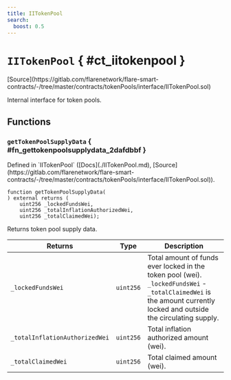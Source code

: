 ```yaml
---
title: IITokenPool
search:
  boost: 0.5
---
```


<!-- This is an autogenerated file. Do not edit! -->

# `IITokenPool` { #ct_iitokenpool }

<div class="api-node-source" markdown>
[Source](https://gitlab.com/flarenetwork/flare-smart-contracts/-/tree/master/contracts/tokenPools/interface/IITokenPool.sol)
</div>

<div class="api-node-internal" markdown>

Internal interface for token pools.

</div>

<div class="api-node-type" markdown>

## Functions

<div class="api-node" markdown>

### `getTokenPoolSupplyData` { #fn_gettokenpoolsupplydata_2dafdbbf }

<div class="api-node-source" markdown>
Defined in `IITokenPool` ([Docs](./IITokenPool.md), [Source](https://gitlab.com/flarenetwork/flare-smart-contracts/-/tree/master/contracts/tokenPools/interface/IITokenPool.sol)).
</div>

<div class="api-node-internal" markdown>

```solidity
function getTokenPoolSupplyData(
) external returns (
    uint256 _lockedFundsWei,
    uint256 _totalInflationAuthorizedWei,
    uint256 _totalClaimedWei);
```

Returns token pool supply data.

| Returns | Type | Description |
| ------- | ---- | ----------- |
| `_lockedFundsWei` | `uint256` | Total amount of funds ever locked in the token pool (wei). `_lockedFundsWei` - `_totalClaimedWei` is the amount currently locked and outside the circulating supply. |
| `_totalInflationAuthorizedWei` | `uint256` | Total inflation authorized amount (wei). |
| `_totalClaimedWei` | `uint256` | Total claimed amount (wei). |
</div>
</div>

</div>

